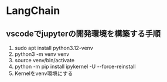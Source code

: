 # LangChain

## vscodeでjupyterの開発環境を構築する手順
1. sudo apt install python3.12-venv
2. python3 -m venv venv
3. source venv/bin/activate
4. python -m pip install ipykernel -U --force-reinstall
5. Kernelをvenv環境にする